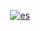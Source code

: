 <p align="center">
  <a href="https://imgbb.com/"><img src="https://i.ibb.co/10mz7xd/es.png" alt="es" border="0" /></a>
</p>
